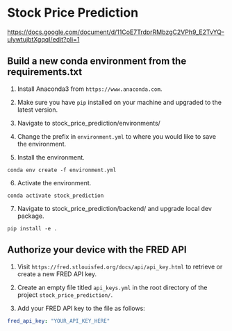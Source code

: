 # Stock Price Prediction

https://docs.google.com/document/d/11CoE7TrdprRMbzgC2VPh9_E2TvYQ-ulywtujbtXgqqI/edit?pli=1

## Build a new conda environment from the requirements.txt

1. Install Anaconda3 from `https://www.anaconda.com`.

2. Make sure you have `pip` installed on your machine and upgraded to the latest version.

3. Navigate to stock_price_prediction/environments/

4. Change the prefix in `environment.yml` to where you would like to save the environment.

5. Install the environment.

```shell
conda env create -f environment.yml
```

6. Activate the environment.

```shell
conda activate stock_prediction
```

7. Navigate to stock_price_prediction/backend/ and upgrade local dev package.

```shell
pip install -e .
```

## Authorize your device with the FRED API

1. Visit `https://fred.stlouisfed.org/docs/api/api_key.html` to retrieve or create a new FRED API key.

2. Create an empty file titled `api_keys.yml` in the root directory of the project `stock_price_prediction/`.

3. Add your FRED API key to the file as follows:

```yaml
fred_api_key: "YOUR_API_KEY_HERE"
```

